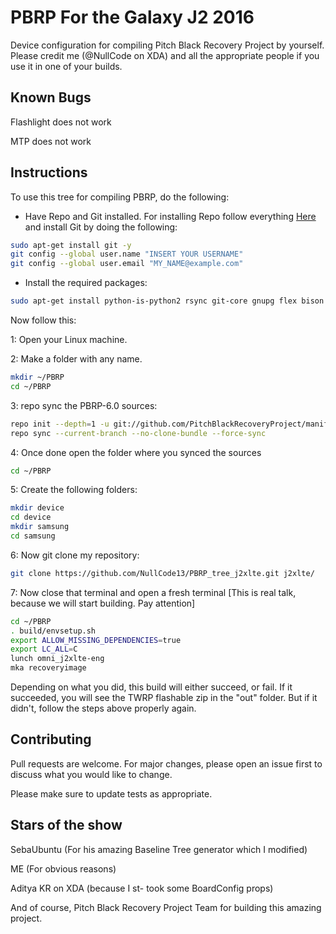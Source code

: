 # PBRP For the Galaxy J2 2016
Device configuration for compiling Pitch Black Recovery Project by yourself. Please credit me (@NullCode on XDA) and all the appropriate people if you use it in one of your builds. 

## Known Bugs
Flashlight does not work

MTP does not work

## Instructions
To use this tree for compiling PBRP, do the following: 

* Have Repo and Git installed. For installing Repo follow everything [Here](https://source.android.com/setup/develop#installing-repo) and install Git by doing the following:
```bash
sudo apt-get install git -y
git config --global user.name "INSERT YOUR USERNAME"
git config --global user.email "MY_NAME@example.com"
```
* Install the required packages:
```bash
sudo apt-get install python-is-python2 rsync git-core gnupg flex bison build-essential zip curl zlib1g-dev gcc-multilib g++-multilib libc6-dev-i386 lib32ncurses5-dev x11proto-core-dev libx11-dev lib32z1-dev libgl1-mesa-dev libxml2-utils xsltproc unzip fontconfig python2 make 
```

Now follow this: 

1: Open your Linux machine.

2: Make a folder with any name.
```bash
mkdir ~/PBRP
cd ~/PBRP
```
3: repo sync the PBRP-6.0 sources:
```bash
repo init --depth=1 -u git://github.com/PitchBlackRecoveryProject/manifest_pb.git -b android-6.0
repo sync --current-branch --no-clone-bundle --force-sync
```
4: Once done open the folder where you synced the sources
```bash
cd ~/PBRP
```
5: Create the following folders:
```bash
mkdir device
cd device
mkdir samsung
cd samsung
```
6: Now git clone my repository:
```bash
git clone https://github.com/NullCode13/PBRP_tree_j2xlte.git j2xlte/
```

7: Now close that terminal and open a fresh terminal [This is real talk, because we will start building. Pay attention]
```bash
cd ~/PBRP
. build/envsetup.sh
export ALLOW_MISSING_DEPENDENCIES=true
export LC_ALL=C
lunch omni_j2xlte-eng
mka recoveryimage
```

Depending on what you did, this build will either succeed, or fail. If it succeeded, you will see the TWRP flashable zip in the "out" folder. But if it didn't, follow the steps above properly again.

## Contributing
Pull requests are welcome. For major changes, please open an issue first to discuss what you would like to change.

Please make sure to update tests as appropriate.

## Stars of the show
SebaUbuntu (For his amazing Baseline Tree generator which I modified)


ME (For obvious reasons)


Aditya KR on XDA (because I st- took some BoardConfig props)


And of course, Pitch Black Recovery Project Team for building this amazing project.
